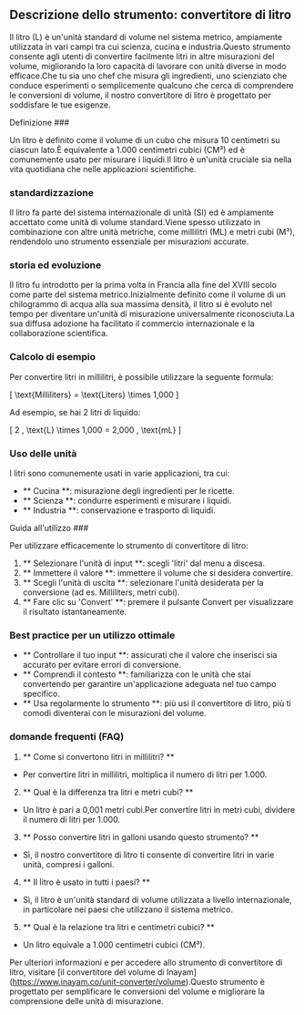 ## Descrizione dello strumento: convertitore di litro

Il litro (L) è un'unità standard di volume nel sistema metrico, ampiamente utilizzata in vari campi tra cui scienza, cucina e industria.Questo strumento consente agli utenti di convertire facilmente litri in altre misurazioni del volume, migliorando la loro capacità di lavorare con unità diverse in modo efficace.Che tu sia uno chef che misura gli ingredienti, uno scienziato che conduce esperimenti o semplicemente qualcuno che cerca di comprendere le conversioni di volume, il nostro convertitore di litro è progettato per soddisfare le tue esigenze.

Definizione ###

Un litro è definito come il volume di un cubo che misura 10 centimetri su ciascun lato.È equivalente a 1.000 centimetri cubici (CM³) ed è comunemente usato per misurare i liquidi.Il litro è un'unità cruciale sia nella vita quotidiana che nelle applicazioni scientifiche.

### standardizzazione

Il litro fa parte del sistema internazionale di unità (SI) ed è ampiamente accettato come unità di volume standard.Viene spesso utilizzato in combinazione con altre unità metriche, come millilitri (ML) e metri cubi (M³), rendendolo uno strumento essenziale per misurazioni accurate.

### storia ed evoluzione

Il litro fu introdotto per la prima volta in Francia alla fine del XVIII secolo come parte del sistema metrico.Inizialmente definito come il volume di un chilogrammo di acqua alla sua massima densità, il litro si è evoluto nel tempo per diventare un'unità di misurazione universalmente riconosciuta.La sua diffusa adozione ha facilitato il commercio internazionale e la collaborazione scientifica.

### Calcolo di esempio

Per convertire litri in millilitri, è possibile utilizzare la seguente formula:

\[ \text{Milliliters} = \text{Liters} \times 1,000 \]

Ad esempio, se hai 2 litri di liquido:

\[ 2 \, \text{L} \times 1,000 = 2,000 \, \text{mL} \]

### Uso delle unità

I litri sono comunemente usati in varie applicazioni, tra cui:

- ** Cucina **: misurazione degli ingredienti per le ricette.
- ** Scienza **: condurre esperimenti e misurare i liquidi.
- ** Industria **: conservazione e trasporto di liquidi.

Guida all'utilizzo ###

Per utilizzare efficacemente lo strumento di convertitore di litro:

1. ** Selezionare l'unità di input **: scegli 'litri' dal menu a discesa.
2. ** Immettere il valore **: immettere il volume che si desidera convertire.
3. ** Scegli l'unità di uscita **: selezionare l'unità desiderata per la conversione (ad es. Milliliters, metri cubi).
4. ** Fare clic su 'Convert' **: premere il pulsante Convert per visualizzare il risultato istantaneamente.

### Best practice per un utilizzo ottimale

- ** Controllare il tuo input **: assicurati che il valore che inserisci sia accurato per evitare errori di conversione.
- ** Comprendi il contesto **: familiarizza con le unità che stai convertendo per garantire un'applicazione adeguata nel tuo campo specifico.
- ** Usa regolarmente lo strumento **: più usi il convertitore di litro, più ti comodi diventerai con le misurazioni del volume.

### domande frequenti (FAQ)

1. ** Come si convertono litri in millilitri? **
- Per convertire litri in millilitri, moltiplica il numero di litri per 1.000.

2. ** Qual è la differenza tra litri e metri cubi? **
- Un litro è pari a 0,001 metri cubi.Per convertire litri in metri cubi, dividere il numero di litri per 1.000.

3. ** Posso convertire litri in galloni usando questo strumento? **
- Sì, il nostro convertitore di litro ti consente di convertire litri in varie unità, compresi i galloni.

4. ** Il litro è usato in tutti i paesi? **
- Sì, il litro è un'unità standard di volume utilizzata a livello internazionale, in particolare nei paesi che utilizzano il sistema metrico.

5. ** Qual è la relazione tra litri e centimetri cubici? **
- Un litro equivale a 1.000 centimetri cubici (CM³).

Per ulteriori informazioni e per accedere allo strumento di convertitore di litro, visitare [il convertitore del volume di Inayam] (https://www.inayam.co/unit-converter/volume).Questo strumento è progettato per semplificare le conversioni del volume e migliorare la comprensione delle unità di misurazione.
